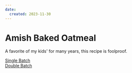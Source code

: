 ```yaml
---
date:
  created: 2023-11-30
---
```


# Amish Baked Oatmeal

A favorite of my kids' for many years, this recipe is foolproof.

[Single Batch](/recipes/amish-baked-oatmeal)    
[Double Batch](/recipes/amish-baked-oatmeal-double-batch)
